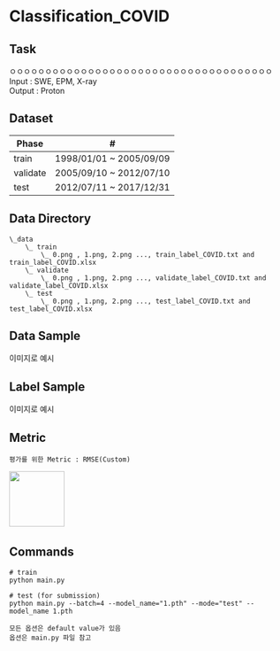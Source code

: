 # Classification_COVID

## Task
ㅇㅇㅇㅇㅇㅇㅇㅇㅇㅇㅇㅇㅇㅇㅇㅇㅇㅇㅇㅇㅇㅇㅇㅇㅇㅇㅇㅇㅇㅇㅇㅇㅇㅇㅇㅇㅇ \
Input : SWE, EPM, X-ray \
Output : Proton

## Dataset
| Phase | # |
| - | - |
| train | 1998/01/01 ~ 2005/09/09 |
| validate | 2005/09/10 ~ 2012/07/10 |
| test | 2012/07/11 ~ 2017/12/31 |


## Data Directory
```
\_data
    \_ train
        \_ 0.png , 1.png, 2.png ..., train_label_COVID.txt and train_label_COVID.xlsx
    \_ validate
        \_ 0.png , 1.png, 2.png ..., validate_label_COVID.txt and validate_label_COVID.xlsx
    \_ test
        \_ 0.png , 1.png, 2.png ..., test_label_COVID.txt and test_label_COVID.xlsx        

```

## Data Sample

이미지로 예시

## Label Sample


이미지로 예시


## Metric
```
평가를 위한 Metric : RMSE(Custom)
```
<img width=100 src="images_for_desc/RMSE(CUSTOM).png"/>　


## Commands
```
# train
python main.py 

# test (for submission)
python main.py --batch=4 --model_name="1.pth" --mode="test" --model_name 1.pth

모든 옵션은 default value가 있음
옵션은 main.py 파일 참고
```
